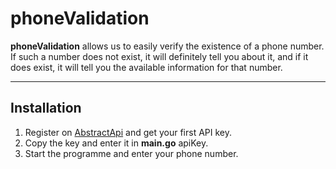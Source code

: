 # phoneValidation
<b>phoneValidation</b> allows us to easily verify the existence of a phone number. If such a number does not exist, it will definitely tell you about it, and if it does exist, it will tell you the available information for that number.

<hr>

## Installation
1. Register on [AbstractApi](https://www.abstractapi.com) and get your first API key.
1. Copy the key and enter it in <b>main.go</b> apiKey.
2. Start the programme and enter your phone number.


